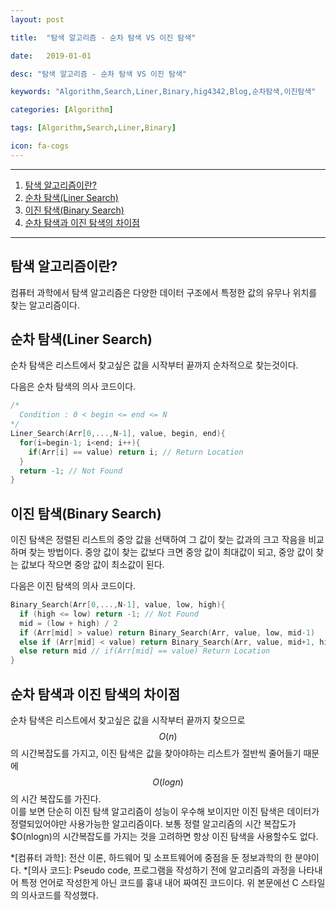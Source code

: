 ```yaml
---
layout: post
title:  "탐색 알고리즘 - 순차 탐색 VS 이진 탐색"
date:   2019-01-01
desc: "탐색 알고리즘 - 순차 탐색 VS 이진 탐색"
keywords: "Algorithm,Search,Liner,Binary,hig4342,Blog,순차탐색,이진탐색"
categories: [Algorithm]
tags: [Algorithm,Search,Liner,Binary]
icon: fa-cogs
---
```

***
1. [탐색 알고리즘이란?](#탐색-알고리즘이란)
2. [순차 탐색(Liner Search)](#순차-탐색liner-search)
3. [이진 탐색(Binary Search)](#이진-탐색binary-search)
4. [순차 탐색과 이진 탐색의 차이점](#순차-탐색과-이진-탐색의-차이점)

***

## 탐색 알고리즘이란?
컴퓨터 과학에서 탐색 알고리즘은 다양한 데이터 구조에서 특정한 값의 유무나 위치를 찾는 알고리즘이다.

## 순차 탐색(Liner Search)
순차 탐색은 리스트에서 찾고싶은 값을 시작부터 끝까지 순차적으로 찾는것이다.

다음은 순차 탐색의 의사 코드이다.
```c
/*
  Condition : 0 < begin <= end <= N
*/
Liner_Search(Arr[0,...,N-1], value, begin, end){
  for(i=begin-1; i<end; i++){
    if(Arr[i] == value) return i; // Return Location
  }
  return -1; // Not Found
}
```

## 이진 탐색(Binary Search)
이진 탐색은 정렬된 리스트의 중앙 값을 선택하여 그 값이 찾는 값과의 크고 작음을 비교하며 찾는 방법이다. 중앙 값이 찾는 값보다 크면 중앙 값이 최대값이 되고, 중앙 값이 찾는 값보다 작으면 중앙 값이 최소값이 된다.

다음은 이진 탐색의 의사 코드이다.
```c
Binary_Search(Arr[0,...,N-1], value, low, high){
  if (high <= low) return -1; // Not Found
  mid = (low + high) / 2
  if (Arr[mid] > value) return Binary_Search(Arr, value, low, mid-1)
  else if (Arr[mid] < value) return Binary_Search(Arr, value, mid+1, high)
  else return mid // if(Arr[mid] == value) Return Location
}
```

## 순차 탐색과 이진 탐색의 차이점
순차 탐색은 리스트에서 찾고싶은 값을 시작부터 끝까지 찾으므로 $$O(n)$$의 시간복잡도를 가지고, 이진 탐색은 값을 찾아야하는 리스트가 절반씩 줄어들기 때문에 $$O(logn)$$의 시간 복잡도를 가진다.  
이를 보면 단순히 이진 탐색 알고리즘이 성능이 우수해 보이지만 이진 탐색은 데이터가 정렬되있어야만 사용가능한 알고리즘이다. 보통 정렬 알고리즘의 시간 복잡도가 $O(nlogn)의 시간복잡도를 가지는 것을 고려하면 항상 이진 탐색을 사용할수도 없다.

*[컴퓨터 과학]: 전산 이론, 하드웨어 및 소프트웨어에 중점을 둔 정보과학의 한 분야이다.
*[의사 코드]: Pseudo code, 프로그램을 작성하기 전에 알고리즘의 과정을 나타내어 특정 언어로 작성한게 아닌 코드를 흉내 내어 짜여진 코드이다. 위 본문에선 C 스타일의 의사코드를 작성했다.
